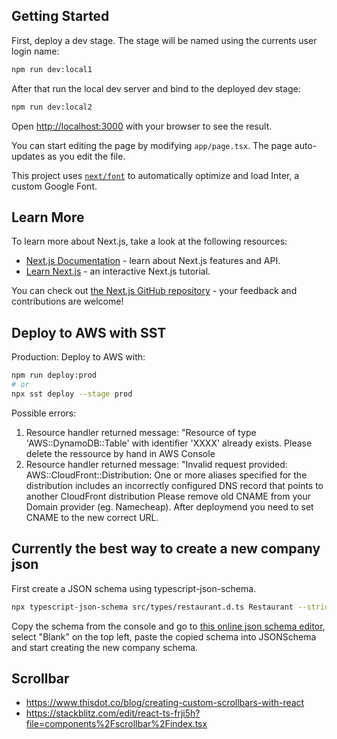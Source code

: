 ## Getting Started

First, deploy a dev stage. The stage will be named using the currents user login name:

```bash
npm run dev:local1
```

After that run the local dev server and bind to the deployed dev stage:

```bash
npm run dev:local2
```

Open [http://localhost:3000](http://localhost:3000) with your browser to see the result.

You can start editing the page by modifying `app/page.tsx`. The page auto-updates as you edit the file.

This project uses [`next/font`](https://nextjs.org/docs/basic-features/font-optimization) to automatically optimize and load Inter, a custom Google Font.

## Learn More

To learn more about Next.js, take a look at the following resources:

- [Next.js Documentation](https://nextjs.org/docs) - learn about Next.js features and API.
- [Learn Next.js](https://nextjs.org/learn) - an interactive Next.js tutorial.

You can check out [the Next.js GitHub repository](https://github.com/vercel/next.js/) - your feedback and contributions are welcome!

## Deploy to AWS with SST

Production:
Deploy to AWS with:

```bash
npm run deploy:prod
# or
npx sst deploy --stage prod
```

Possible errors:

1. Resource handler returned message: "Resource of type 'AWS::DynamoDB::Table' with identifier 'XXXX' already exists.
   Please delete the ressource by hand in AWS Console
2. Resource handler returned message: "Invalid request provided: AWS::CloudFront::Distribution: One or more aliases specified for the distribution includes an incorrectly configured DNS record that points to another CloudFront distribution
   Please remove old CNAME from your Domain provider (eg. Namecheap). After deploymend you need to set CNAME to the new correct URL.

## Currently the best way to create a new company json

First create a JSON schema using typescript-json-schema.

```bash
npx typescript-json-schema src/types/restaurant.d.ts Restaurant --strictNullChecks --required --propOrder
```

Copy the schema from the console and go to [this online json schema editor](https://rjsf-team.github.io/react-jsonschema-form/), select "Blank" on the top left, paste the copied schema into JSONSchema and start creating the new company schema.


## Scrollbar

- https://www.thisdot.co/blog/creating-custom-scrollbars-with-react
- https://stackblitz.com/edit/react-ts-frji5h?file=components%2Fscrollbar%2Findex.tsx

